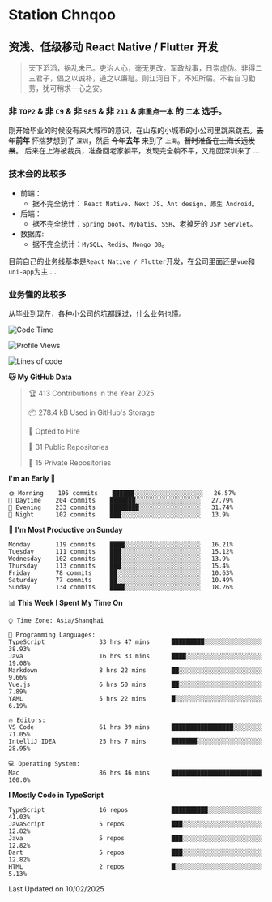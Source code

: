 # Station Chnqoo

## 资浅、低级移动 React Native / Flutter 开发

> 天下滔滔，祸乱未已。吏治人心，毫无更改。军政战事，日崇虚伪。非得二三君子，倡之以诚朴，道之以廉耻。则江河日下，不知所届。不若自习勤劳，犹可稍求一心之安。

### 非 `TOP2` & 非 `C9` & 非 `985` & 非 `211` & `非重点一本` 的 `二本` 选手。

刚开始毕业的时候没有来大城市的意识，在山东的小城市的小公司里跳来跳去。~~去年~~**前年** 怀揣梦想到了 `深圳`，然后 ~~今年~~**去年** 来到了 `上海`。~~暂时准备在上海长远发展~~。
后来在上海被裁员，准备回老家躺平，发现完全躺不平，又跑回深圳来了 ...

### 技术会的比较多

- 前端：
  - 据不完全统计： `React Native`、`Next JS`、`Ant design`、`原生 Android`。
- 后端：
  - 据不完全统计：`Spring boot`、`Mybatis`、`SSH`、老掉牙的 `JSP Servlet`。
- 数据库:
  - 据不完全统计：`MySQL`、`Redis`、`Mongo DB`。

目前自己的业务线基本是`React Native / Flutter`开发，在公司里面还是`vue`和`uni-app`为主 ...

### 业务懂的比较多

从毕业到现在，各种小公司的坑都踩过，什么业务也懂。

<!--START_SECTION:waka-->
![Code Time](http://img.shields.io/badge/Code%20Time-7%2C519%20hrs%2032%20mins-blue)

![Profile Views](http://img.shields.io/badge/Profile%20Views-0-blue)

![Lines of code](https://img.shields.io/badge/From%20Hello%20World%20I%27ve%20Written-441%20Thousand%20lines%20of%20code-blue)

**🐱 My GitHub Data** 

> 🏆 413 Contributions in the Year 2025
 > 
> 📦 278.4 kB Used in GitHub's Storage 
 > 
> 💼 Opted to Hire
 > 
> 📜 31 Public Repositories 
 > 
> 🔑 15 Private Repositories  
 > 
**I'm an Early 🐤** 

```text
🌞 Morning    195 commits    ██████░░░░░░░░░░░░░░░░░░░   26.57% 
🌆 Daytime    204 commits    ███████░░░░░░░░░░░░░░░░░░   27.79% 
🌃 Evening    233 commits    ████████░░░░░░░░░░░░░░░░░   31.74% 
🌙 Night      102 commits    ███░░░░░░░░░░░░░░░░░░░░░░   13.9%

```
📅 **I'm Most Productive on Sunday** 

```text
Monday       119 commits    ████░░░░░░░░░░░░░░░░░░░░░   16.21% 
Tuesday      111 commits    ███░░░░░░░░░░░░░░░░░░░░░░   15.12% 
Wednesday    102 commits    ███░░░░░░░░░░░░░░░░░░░░░░   13.9% 
Thursday     113 commits    ███░░░░░░░░░░░░░░░░░░░░░░   15.4% 
Friday       78 commits     ██░░░░░░░░░░░░░░░░░░░░░░░   10.63% 
Saturday     77 commits     ██░░░░░░░░░░░░░░░░░░░░░░░   10.49% 
Sunday       134 commits    ████░░░░░░░░░░░░░░░░░░░░░   18.26%

```


📊 **This Week I Spent My Time On** 

```text
⌚︎ Time Zone: Asia/Shanghai

💬 Programming Languages: 
TypeScript               33 hrs 47 mins      █████████░░░░░░░░░░░░░░░░   38.93% 
Java                     16 hrs 33 mins      ████░░░░░░░░░░░░░░░░░░░░░   19.08% 
Markdown                 8 hrs 22 mins       ██░░░░░░░░░░░░░░░░░░░░░░░   9.66% 
Vue.js                   6 hrs 50 mins       ██░░░░░░░░░░░░░░░░░░░░░░░   7.89% 
YAML                     5 hrs 22 mins       █░░░░░░░░░░░░░░░░░░░░░░░░   6.19%

🔥 Editors: 
VS Code                  61 hrs 39 mins      █████████████████░░░░░░░░   71.05% 
IntelliJ IDEA            25 hrs 7 mins       ███████░░░░░░░░░░░░░░░░░░   28.95%

💻 Operating System: 
Mac                      86 hrs 46 mins      █████████████████████████   100.0%

```

**I Mostly Code in TypeScript** 

```text
TypeScript               16 repos            ██████████░░░░░░░░░░░░░░░   41.03% 
JavaScript               5 repos             ███░░░░░░░░░░░░░░░░░░░░░░   12.82% 
Java                     5 repos             ███░░░░░░░░░░░░░░░░░░░░░░   12.82% 
Dart                     5 repos             ███░░░░░░░░░░░░░░░░░░░░░░   12.82% 
HTML                     2 repos             █░░░░░░░░░░░░░░░░░░░░░░░░   5.13%

```



 Last Updated on 10/02/2025
<!--END_SECTION:waka-->

<!---
ChenqiaoStation/ChenqiaoStation is a ✨ special ✨ repository because its `README.md` (this file) appears on your GitHub profile.
You can click the Preview link to take a look at your changes.
--->
